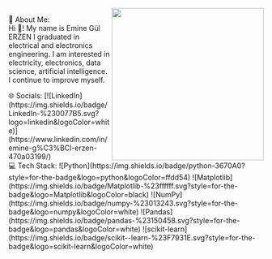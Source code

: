 <br clear="both">

<img align="right" height="300" src="https://i.pinimg.com/originals/0b/59/34/0b5934b623f3c6f5377f221959d77982.gif"  />

<p align="left">  💫 About Me:<br>
Hi 👋! My name is Emine Gül ERZEN I graduated in electrical and electronics engineering.
I am interested in electricity, electronics, data science, artificial intelligence. 
I continue to improve myself.</p>


<div align="left"> 🌐 Socials:
[![LinkedIn](https://img.shields.io/badge/LinkedIn-%230077B5.svg?logo=linkedin&logoColor=white)](https://www.linkedin.com/in/emine-g%C3%BCl-erzen-470a03199/) 

<div align="left">  💻 Tech Stack:
![Python](https://img.shields.io/badge/python-3670A0?style=for-the-badge&logo=python&logoColor=ffdd54) ![Matplotlib](https://img.shields.io/badge/Matplotlib-%23ffffff.svg?style=for-the-badge&logo=Matplotlib&logoColor=black) ![NumPy](https://img.shields.io/badge/numpy-%23013243.svg?style=for-the-badge&logo=numpy&logoColor=white) ![Pandas](https://img.shields.io/badge/pandas-%23150458.svg?style=for-the-badge&logo=pandas&logoColor=white) ![scikit-learn](https://img.shields.io/badge/scikit--learn-%23F7931E.svg?style=for-the-badge&logo=scikit-learn&logoColor=white) 


